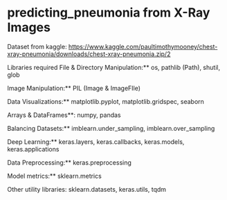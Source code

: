 # predicting_pneumonia from X-Ray Images
Dataset from kaggle: https://www.kaggle.com/paultimothymooney/chest-xray-pneumonia/downloads/chest-xray-pneumonia.zip/2

Libraries required
File & Directory Manipulation:** os, pathlib (Path), shutil, glob

Image Manipulation:** PIL (Image & ImageFIle)

Data Visualizations:** matplotlib.pyplot, matplotlib.gridspec, seaborn

Arrays & DataFrames**: numpy, pandas

Balancing Datasets:** imblearn.under_sampling, imblearn.over_sampling

Deep Learning:** keras.layers, keras.callbacks, keras.models, keras.applications

Data Preprocessing:** keras.preprocessing

Model metrics:** sklearn.metrics

Other utility libraries: sklearn.datasets, keras.utils, tqdm
